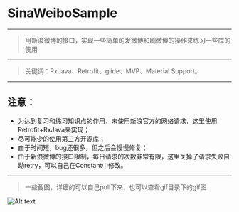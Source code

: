 # SinaWeiboSample
---
> 用新浪微博的接口，实现一些简单的发微博和刷微博的操作来练习一些库的使用
---
> 关键词：RxJava、Retrofit、glide、MVP、Material Support。
---
## 注意：
- 为达到复习和练习知识点的作用，未使用新浪官方的网络请求，这里使用Retrofit+RxJava来实现；
- 尽可能少的使用第三方开源库；
- 由于时间短，bug还很多，但之后会慢慢修复；
- 由于新浪微博的接口限制，每日请求的次数非常有限，这里关掉了请求失败自动retry，可以自己在Constant中修改。
---
> 一些截图，详细的可以自己pull下来，也可以查看gif目录下的gif图

![Alt text](/blob/master/ScreenShot/S60927-13495513.jpg?raw=true "截图")

